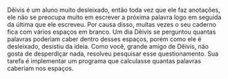 Dêivis é um aluno muito desleixado, então toda vez que ele faz anotações, ele não se preocupa muito em escrever a próxima palavra logo em seguida da última que ele escreveu. Por causa disso, muitas vezes o seu caderno fica com vários espaços em branco. Um dia Dêivis se perguntou quantas palavras poderiam caber dentro desses espaços, porém como ele é desleixado, desistiu da ideia. Como você, grande amigo de Dêivis, não gosta de desperdiçar nada, resolveu pesquisar esse questionamento. Sua tarefa é implementar um programa que calculasse quantas palavras caberiam nos espaços.